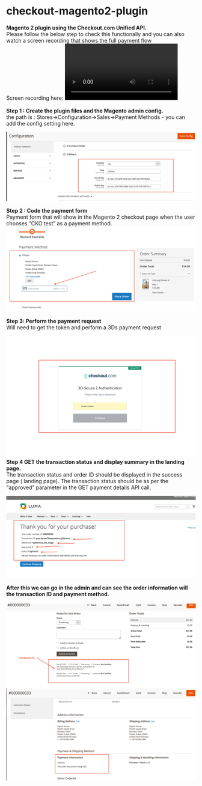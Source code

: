 # checkout-magento2-plugin
**Magento 2 plugin using the Checkout.com Unified API.<br/>**
Please follow the below step to check this functionally and you can also watch a screen recording that shows the full payment flow<br/>
Screen recording here:
![home](img/Magento2Plugin.mp4)<br/><br/>
**Step 1 : Create the plugin files and the Magento admin config.<br/>**
the path is : Stores->Configuration->Sales->Payment Methods - you can add the config setting here.

![home](img/configration.jpg)

**Step 2 : Code the payment form<br/>**
Payment form that will show in the Magento 2 checkout page when the user chooses “CKO test” as a payment method.
![home](img/checkout.jpg)


**Step 3: Perform the payment request<br/>**
Will need to get the token and perform a 3Ds payment request 

![home](img/payment3d.jpg)
**Step 4 GET the transaction status and display summary in the landing page.<br/>**
The transaction status and order ID should be displayed in the success page ( landing page). The transaction status should be as per the “approved” parameter in the GET payment details API call.

![home](img/Success.jpg)

**After this we can go in the admin and can see the order information will the transaction ID and payment method.<br/><br/>**
![home](img/TransactionID.jpg)
![home](img/PaymentInfo.jpg)

